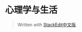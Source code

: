 # 心理学与生活
> 


> Written with [StackEdit中文版](https://stackedit.cn/).
<!--stackedit_data:
eyJoaXN0b3J5IjpbMjAxMTEyMTI1OV19
-->